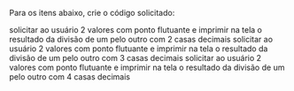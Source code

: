  Para os itens abaixo, crie o código solicitado:

solicitar ao usuário 2 valores com ponto flutuante e imprimir na tela o resultado da divisão de um pelo outro com 2 casas decimais
solicitar ao usuário 2 valores com ponto flutuante e imprimir na tela o resultado da divisão de um pelo outro com 3 casas decimais
solicitar ao usuário 2 valores com ponto flutuante e imprimir na tela o resultado da divisão de um pelo outro com 4 casas decimais